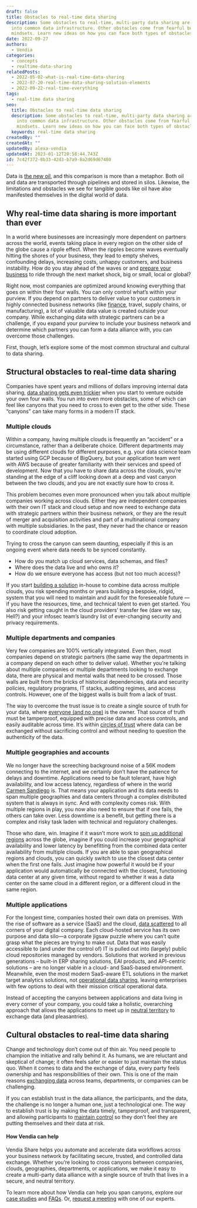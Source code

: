 ```yaml
---
draft: false
title: Obstacles to real-time data sharing
description: Some obstacles to real-time, multi-party data sharing are built
  into common data infrastructure. Other obstacles come from fearful business
  mindsets. Learn new ideas on how you can face both types of obstacles.
date: 2022-09-27
authors:
  - Vendia
categories:
  - concepts
  - realtime-data-sharing
relatedPosts:
  - 2022-05-02-what-is-real-time-data-sharing
  - 2022-07-20-real-time-data-sharing-solution-elements
  - 2022-09-22-real-time-everything
tags:
  - real-time data sharing
seo:
  title: Obstacles to real-time data sharing
  description: Some obstacles to real-time, multi-party data sharing are built
    into common data infrastructure. Other obstacles come from fearful business
    mindsets. Learn new ideas on how you can face both types of obstacles.
  keywords: real-time data sharing
createdBy: ""
createdAt: ""
updatedBy: alexa-vendia
updatedAt: 2023-01-12T20:58:44.743Z
id: 7c42f372-8b33-42d3-b7a9-8a2d69d67480
---
```


Data is [the new oil](https://www.economist.com/leaders/2017/05/06/the-worlds-most-valuable-resource-is-no-longer-oil-but-data), and this comparison is more than a metaphor. Both oil and data are transported through pipelines and stored in silos. Likewise, the limitations and obstacles we see for tangible goods like oil have also manifested themselves in the digital world of data.

## Why real-time data sharing is more important than ever

In a world where businesses are increasingly more dependent on partners across the world, events taking place in every region on the other side of the globe cause a ripple effect. When the ripples become waves eventually hitting the shores of your business, they lead to empty shelves, confounding delays, increasing costs, unhappy customers, and business instability. How do you stay ahead of the waves or and [prepare your business](https://www.vendia.com/blog/build-a-modern-secure-data-exchange-for-semiconductor-traceability-with-vendia) to ride through the next market shock, big or small, local or global? 

Right now, most companies are optimized around knowing everything that goes on within their four walls. You can only control what’s within your purview. If you depend on partners to deliver value to your customers in highly connected business networks (like [finance](https://www.vendia.com/blog/atos-success-story), travel, supply chains, or manufacturing), a lot of valuable data value is created outside your company. While exchanging data with strategic partners can be a challenge, if you expand your purview to include your business network and determine which partners you can form a data alliance with, you can overcome those challenges.

First, though, let’s explore some of the most common structural and cultural to data sharing. 

## Structural obstacles to real-time data sharing

Companies have spent years and millions of dollars improving internal data sharing, [data sharing gets even trickier](https://www.vendia.com/blog/real-time-data-sharing-pros-cons) when you start to venture outside your own four walls. You run into even more obstacles, some of which can feel like canyons that you need to cross to even get to the other side. These “canyons” can take many forms in a modern IT stack.

### Multiple clouds

Within a company, having multiple clouds is frequently an “accident” or a circumstance, rather than a deliberate choice. Different departments may be using different clouds for different purposes, e.g. your data science team started using GCP because of BigQuery, but your application team went with AWS because of greater familiarity with their services and speed of development. Now that you have to share data across the clouds, you’re standing at the edge of a cliff looking down at a deep and vast canyon between the two clouds, and you are not exactly sure how to cross it. 

This problem becomes even more pronounced when you talk about multiple companies working across clouds. Either they are independent companies with their own IT stack and cloud setup and now need to exchange data with strategic partners within their business network, or they are the result of merger and acquisition activities and part of a multinational company with multiple subsidiaries. In the past, they never had the chance or reason to coordinate cloud adoption. 

Trying to cross the canyon can seem daunting, especially if this is an ongoing event where data needs to be synced constantly.

- How do you match up cloud services, data schemas, and files?
- Where does the data live and who owns it?
- How do we ensure everyone has access (but not too much access)?

If you start [building a solution](https://www.vendia.com/blog/why-we-combined-graphql-and-a-serverless-distributed-ledger) in-house to combine data across multiple clouds, you risk spending months or years building a bespoke, ridgid, system that you will need to maintain and audit for the foreseeable future — if you have the resources, time, and technical talent to even get started. You also risk getting caught in the cloud providers’ transfer fee (dare we say, Hell?) and your infosec team’s laundry list of ever-changing security and privacy requirements.

### Multiple departments and companies

Very few companies are 100% vertically integrated. Even then, most companies depend on strategic partners (the same way the departments in a company depend on each other to deliver value). Whether you're talking about multiple companies or multiple departments looking to exchange data, there are physical and mental walls that need to be crossed. Those walls are built from the bricks of historical dependencies, data and security policies, regulatory programs, IT stacks, auditing regimes, and access controls. However, one of the biggest walls is built from a lack of trust. 

The way to overcome the trust issue is to create a single source of truth for your data, where [everyone (and no one)](https://www.vendia.com/blog/apis-for-data) is the owner. That source of truth must be tamperproof, equipped with precise data and access controls, and easily auditable across time. It’s within [circles of trust](https://podcasts.apple.com/us/podcast/circles-of-trust/id1645908970) where data can be exchanged without sacrificing control and without needing to question the authenticity of the data.

### Multiple geographies and accounts

We no longer have the screeching background noise of a 56K modem connecting to the internet, and we certainly don’t have the patience for delays and downtime. Applications need to be fault tolerant, have high availability, and low access latency, regardless of where in the world [Carmen Sandiego](https://www.carmensandiego.com/home) is. That means your application and its data needs to span multiple geographies and data centers through a complex distributed system that is always in sync. And with complexity comes risk. With multiple regions in play, you now also need to ensure that if one fails, the others can take over. Less downtime is a benefit, but getting there is a complex and risky task laden with technical and regulatory challenges. 

Those who dare, win. Imagine if it wasn’t more work to [spin up additional regions](https://www.vendia.com/blog/multiregion-serverless-apps) across the globe, imagine if you could increase your geographical availability and lower latency by benefitting from the combined data center availability from multiple clouds. If you are able to span geographical regions and clouds, you can quickly switch to use the closest data center when the first one fails. Just imagine how powerful it would be if your application would automatically be connected with the closest, functioning data center at any given time, without regard to whether it was a data center on the same cloud in a different region, or a different cloud in the same region.

### Multiple applications

For the longest time, companies hosted their own data on premises. With the rise of software as a service (SaaS) and the cloud, [data scattered](https://www.vendia.com/blog/b2b-data-sharing) to all corners of your digital company. Each cloud-hosted service has its own purpose and data silo—a corporate jigsaw puzzle where you can’t quite grasp what the pieces are trying to make out. Data that was easily accessible to (and under the control of) IT is pulled out into (largely) public cloud repositories managed by vendors. Solutions that worked in previous generations – built-in ERP sharing solutions, EAI products, and API-centric solutions – are no longer viable in a cloud- and SaaS-based environment. Meanwhile, even the most modern SaaS-aware ETL solutions in the market target analytics solutions, not [operational data sharing](https://www.vendia.com/blog/what-is-operational-data-sharing), leaving enterprises with few options to deal with their mission critical operational data.

Instead of accepting the canyons between applications and data living in every corner of your company, you could take a holistic, overarching approach that allows the applications to meet up in [neutral territory](http://vendia.com/product) to exchange data (and pleasantries).

## Cultural obstacles to real-time data sharing

Change and technology don’t come out of thin air. You need people to champion the initiative  and rally behind it. As humans, we are reluctant and skeptical of change; it often feels safer or easier to just maintain the status quo. When it comes to data and the exchange of data, every party feels ownership and has responsibilities of their own. This is one of the main reasons [exchanging data](https://www.vendia.com/blog/real-time-everything) across teams, departments, or companies can be challenging.

If you can establish trust in the data alliance, the participants, and the data, the challenge is no longer a human one, just a technological one. The way to establish trust is by making the data timely, tamperproof, and transparent, and allowing participants to [maintain control](https://www.vendia.com/blog/multi-party-data-sharing-with-control) so they don’t feel they are putting themselves and their data at risk. 

#### How Vendia can help

Vendia Share helps you automate and accelerate data workflows across your business network by facilitating secure, trusted, and controlled data exchange. Whether you’re looking to cross canyons between companies, clouds, geographies, departments, or applications, we make it easy to create a multi-party data alliance with a single source of truth that lives in a secure, and neutral territory. 

To learn more about how Vendia can help you span canyons, explore our [case studies](https://www.vendia.com/case-studies) and [FAQs](https://www.vendia.com/docs/share/faq). Or, [request a meeting](https://meetings.hubspot.com/tim-zonca/contact-an-expert) with one of our experts.